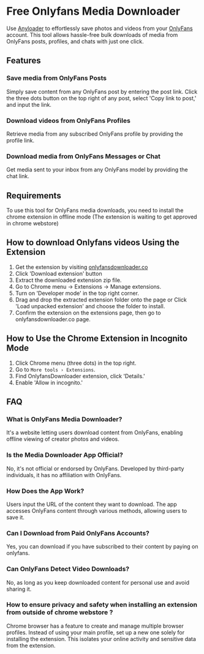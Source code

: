 # Free Onlyfans Media Downloader

Use [Anyloader](https://anyloader.com/) to effortlessly save photos and videos from your [OnlyFans](https://onlyfans.com) account. This tool allows hassle-free bulk downloads of media from OnlyFans posts, profiles, and chats with just one click.

## Features
### Save media from OnlyFans Posts
Simply save content from any OnlyFans post by entering the post link. Click the three dots button on the top right of any post, select 'Copy link to post,' and input the link.

### Download videos from OnlyFans Profiles
Retrieve media from any subscribed OnlyFans profile by providing the profile link.

### Download media from OnlyFans Messages or Chat
Get media sent to your inbox from any OnlyFans model by providing the chat link.

## Requirements

To use this tool for OnlyFans media downloads, you need to install the chrome extension in offline mode (The extension is waiting to get approved in chrome webstore)

## How to download Onlyfans videos Using the Extension

1. Get the extension by visiting [onlyfansdownloader.co](https://onlyfansdownloader.co)
2. Click 'Download extension' button
3. Extract the downloaded extension zip file.
4. Go to Chrome menu → Extensions → Manage extensions.
6. Turn on 'Developer mode' in the top right corner.
7. Drag and drop the extracted extension folder onto the page or Click 'Load unpacked extension' and choose the folder to install.
8. Confirm the extension on the extensions page, then go to onlyfansdownloader.co page.

## How to Use the Chrome Extension in Incognito Mode

1. Click Chrome menu (three dots) in the top right.
2. Go to `More tools › Extensions`.
3. Find OnlyfansDownloader extension, click 'Details.'
4. Enable 'Allow in incognito.'

## FAQ

### What is OnlyFans Media Downloader?
It's a website letting users download content from OnlyFans, enabling offline viewing of creator photos and videos.

### Is the Media Downloader App Official?
No, it's not official or endorsed by OnlyFans. Developed by third-party individuals, it has no affiliation with OnlyFans.

### How Does the App Work?
Users input the URL of the content they want to download. The app accesses OnlyFans content through various methods, allowing users to save it.

### Can I Download from Paid OnlyFans Accounts?
Yes, you can download if you have subscribed to their content by paying on onlyfans.

### Can OnlyFans Detect Video Downloads?
No, as long as you keep downloaded content for personal use and avoid sharing it.

### How to ensure privacy and safety when installing an extension from outside of chrome webstore ?
Chrome browser has a feature to create and manage multiple browser profiles. 
Instead of using your main profile, set up a new one solely for installing the extension. 
This isolates your online activity and sensitive data from the extension.
